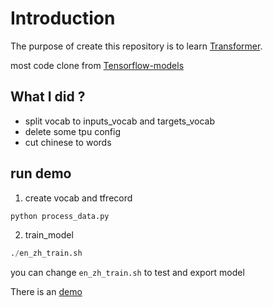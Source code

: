 # Introduction

The purpose of create this repository is to learn [Transformer](https://arxiv.org/abs/1706.03762).

most code clone from [Tensorflow-models](https://github.com/tensorflow/models/tree/master/official/transformer)

## What I did ?

- split vocab to inputs_vocab and targets_vocab
- delete some tpu config
- cut chinese to words 

## run demo

1. create vocab and tfrecord
```python
python process_data.py
```

2. train_model
```python
./en_zh_train.sh
```

you can change ```en_zh_train.sh``` to test and export model


There is an [demo](http://ai.midday.me)

